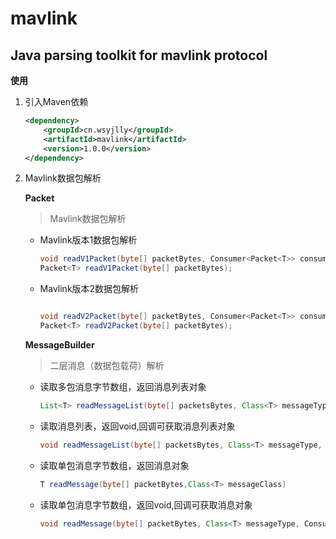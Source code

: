 # mavlink
Java parsing toolkit for mavlink protocol
---

**使用**

1. 引入Maven依赖

    ```xml
    <dependency>
        <groupId>cn.wsyjlly</groupId>
        <artifactId>mavlink</artifactId>
        <version>1.0.0</version>
    </dependency>
    ```

2. Mavlink数据包解析

    **Packet**

    > Mavlink数据包解析

    - Mavlink版本1数据包解析

        ```java
        void readV1Packet(byte[] packetBytes, Consumer<Packet<T>> consumer);
        Packet<T> readV1Packet(byte[] packetBytes);
        ```

    - Mavlink版本2数据包解析

        ```java
        
        void readV2Packet(byte[] packetBytes, Consumer<Packet<T>> consumer);
        Packet<T> readV2Packet(byte[] packetBytes);
        ```

        

    **MessageBuilder**

    > 二层消息（数据包载荷）解析

    - 读取多包消息字节数组，返回消息列表对象

        ```java
        List<T> readMessageList(byte[] packetsBytes, Class<T> messageType)  
        ```

    - 读取消息列表，返回void,回调可获取消息列表对象 

        ```java
        void readMessageList(byte[] packetsBytes, Class<T> messageType, Consumer<List<T>> consumer)  
        ```

    - 读取单包消息字节数组，返回消息对象

        ```java
        T readMessage(byte[] packetBytes,Class<T> messageClass)      
        ```

    - 读取单包消息字节数组，返回void,回调可获取消息对象

        ```java
        void readMessage(byte[] packetBytes, Class<T> messageType, Consumer<T> consumer)
        ```

